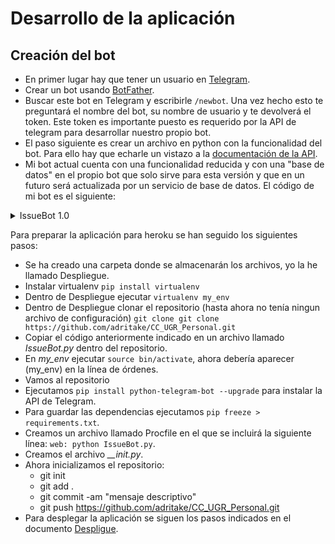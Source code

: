 # Desarrollo de la aplicación
## Creación del bot

- En primer lugar hay que tener un usuario en [Telegram](http://telegram.com.es/).
- Crear un bot usando [BotFather](https://core.telegram.org/bots#6-botfather).
- Buscar este bot en Telegram y escribirle `/newbot`. Una vez hecho esto te preguntará el nombre del bot, su nombre de usuario y te devolverá el token. Este token es importante puesto es requerido por la API de telegram para desarrollar nuestro propio bot.
- El paso siguiente es crear un archivo en python con la funcionalidad del bot. Para ello hay que echarle un vistazo a la [documentación de la API](https://github.com/python-telegram-bot/python-telegram-bot).
- Mi bot actual cuenta con una funcionalidad reducida y con una "base de datos" en el propio bot que solo sirve para esta versión y que en un futuro será actualizada por un servicio de base de datos. El código de mi bot es el siguiente:

<details><summary>IssueBot 1.0</summary>
<p>

```python
//IssueBot version 1.0
#!/usr/bin/env python


from telegram import (ReplyKeyboardMarkup, ReplyKeyboardRemove)
from telegram.ext import (Updater, CommandHandler, MessageHandler, Filters, RegexHandler,
                          ConversationHandler)

import logging

# Enable logging
logging.basicConfig(format='%(asctime)s - %(name)s - %(levelname)s - %(message)s',
                    level=logging.INFO)

logger = logging.getLogger(__name__)

NIssues = 0
Issues = list()

def start(bot,update):
	update.message.reply_text("Hi! I'm IssueBot. Please use /help to see the commands")

def help(bot,update):
	update.message.reply_text("Commands:\n /add_issue <description of the issue> to add a new issue.\n /see_issues to see all the issues.\n /delete_issue (this feature will be added in the next version)")
	
def addIssue(bot,update,args):
	global NIssues
	if len(args) >= 1:
		NIssues += 1
		str_iss = "#" + str(NIssues)
		for a in args:
			str_iss = str_iss + " " + a
		Issues.append(str_iss)
		update.message.reply_text("Issue #" + str(NIssues) + " added.")
	else:
		update.message.reply_text("Use: /add_issue <description of the issue>")


def seeIssues(bot,update):
	for iss in Issues:
		update.message.reply_text(iss)

def getUpdates():
	return "hola"

def main():
	"""Run bot."""
	updater = Updater("768646003:AAEcUjONl0oSFCpP-b66YD0-sbOpd30qxsw")

	# Get the dispatcher to register handlers
	dp = updater.dispatcher

	# on different commands - answer in Telegram
	dp.add_handler(CommandHandler("start", start))
	dp.add_handler(CommandHandler("help", help))
	dp.add_handler(CommandHandler("add_issue", addIssue, pass_args=True))
	dp.add_handler(CommandHandler("see_issues", seeIssues))
  

	# Start the Bot
	updater.start_polling()

	# Block until you press Ctrl-C or the process receives SIGINT, SIGTERM or
	# SIGABRT. This should be used most of the time, since start_polling() is
	# non-blocking and will stop the bot gracefully.
	updater.idle()


if __name__ == '__main__':
	main()	

```
</p>
</details>

Para preparar la aplicación para heroku se han seguido los siguientes pasos:

- Se ha creado una carpeta donde se almacenarán los archivos, yo la he llamado Despliegue.
- Instalar virtualenv `pip install virtualenv`
- Dentro de Despliegue ejecutar `virtualenv my_env`
- Dentro de Despliegue clonar el repositorio (hasta ahora no tenía ningun archivo de configuración) `git clone git clone https://github.com/adritake/CC_UGR_Personal.git`
- Copiar el código anteriormente indicado en un archivo llamado _IssueBot.py_ dentro del repositorio.
- En *my_env* ejecutar `source bin/activate`, ahora debería aparecer (my_env) en la línea de órdenes.
- Vamos al repositorio
- Ejecutamos `pip install python-telegram-bot --upgrade` para instalar la API de Telegram.
- Para guardar las dependencias ejecutamos `pip freeze > requirements.txt`.
- Creamos un archivo llamado Procfile en el que se incluirá la siguiente línea: `web: python IssueBot.py`.
- Creamos el archivo *__init.py*.
- Ahora inicializamos el repositorio:
	* git init
	* git add .
	* git commit -am "mensaje descriptivo"
	* git push https://github.com/adritake/CC_UGR_Personal.git
- Para desplegar la aplicación se siguen los pasos indicados en el documento [Despligue](./Despliegue.md). 

